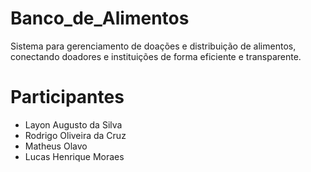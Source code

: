 # Banco_de_Alimentos
Sistema para gerenciamento de doações e distribuição de alimentos, conectando doadores e instituições de forma eficiente e transparente.

# Participantes
- Layon Augusto da Silva
- Rodrigo Oliveira da Cruz
- Matheus Olavo
- Lucas Henrique Moraes
